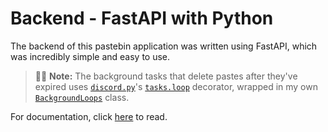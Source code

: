 # Backend - FastAPI with Python

The backend of this pastebin application was written using FastAPI, which was incredibly simple and easy to use.

> :wrench::memo: **Note:** The background tasks that delete pastes after they've expired uses [`discord.py`](https://github.com/Rapptz/discord.py)'s [`tasks.loop`](https://github.com/Rapptz/discord.py/blob/master/discord/ext/tasks/__init__.py#L768) decorator, wrapped in my own [`BackgroundLoops`](https://github.com/axololly/paste/tree/main/backend/paste/loops.py#L7-L52) class.

For documentation, click [here](https://github.com/axololly/paste/tree/main/backend/docs/api.md) to read.